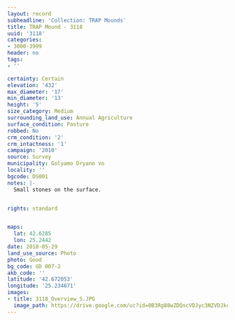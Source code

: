 ```yaml
---
layout: record
subheadline: 'Collection: TRAP Mounds'
title: TRAP Mound - 3118
uuid: '3118'
categories:
- 3000-3999
header: no
tags:
- ''

certainty: Certain
elevation: '432'
max_diameter: '17'
min_diameter: '13'
height: '5'
size_category: Medium
surrounding_land_use: Annual Agriculture
surface_condition: Pasture
robbed: No
crm_condition: '2'
crm_intactness: '1'
campaign: '2010'
source: Survey
municipality: Golyamo Dryano vo
locality: ''
bgcode: DS001
notes: |-
  Small stones on the surface.


rights: standard


maps:
  lat: 42.6285
  lon: 25.2442
date: 2018-05-29
land_use_source: Photo
photo: Good
bg_code: GD 007-2
akb_code: ''
latitude: '42.672053'
longitude: '25.234671'
images:
- title: 3118_Overview_S.JPG
  image_path: https://drive.google.com/uc?id=0B3Rg88wZDQscVDJyc3NZVDJkczA
---
```

